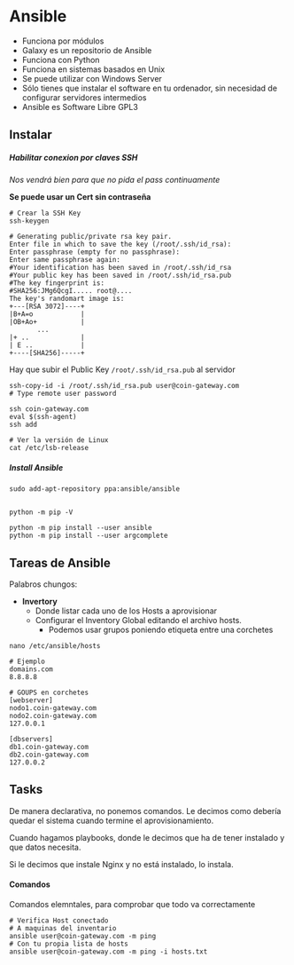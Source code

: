 # Ansible

- Funciona por módulos
- Galaxy es un repositorio de Ansible
- Funciona con Python
- Funciona en sistemas basados en Unix
- Se puede utilizar con Windows Server
- Sólo tienes que instalar el software en tu ordenador, sin necesidad de configurar servidores intermedios
- Ansible es Software Libre GPL3 



## Instalar

##### Habilitar conexion por claves SSH

*Nos vendrá bien para que no pida el pass continuamente*

**Se puede usar un Cert sin contraseña**

```shell
# Crear la SSH Key	
ssh-keygen

# Generating public/private rsa key pair.
Enter file in which to save the key (/root/.ssh/id_rsa):
Enter passphrase (empty for no passphrase):
Enter same passphrase again:
#Your identification has been saved in /root/.ssh/id_rsa
#Your public key has been saved in /root/.ssh/id_rsa.pub
#The key fingerprint is:
#SHA256:JMg6QcgI..... root@....
The key's randomart image is:
+---[RSA 3072]----+
|B+A=o            |
|OB+Ao+           |
       ...
|+ ..             |
| E ..            |
+----[SHA256]-----+
```

Hay que subir el Public Key `/root/.ssh/id_rsa.pub` al servidor

```shell
ssh-copy-id -i /root/.ssh/id_rsa.pub user@coin-gateway.com
# Type remote user password
```



```shell
ssh coin-gateway.com
eval $(ssh-agent)
ssh add

# Ver la versión de Linux
cat /etc/lsb-release
```

##### Install Ansible

```shell
sudo add-apt-repository ppa:ansible/ansible


python -m pip -V

python -m pip install --user ansible
python -m pip install --user argcomplete
```



## Tareas de Ansible

Palabros chungos:

- **Invertory**
  - Donde listar cada uno de los Hosts a aprovisionar
  - Configurar el Inventory Global editando el archivo hosts.
    - Podemos usar grupos poniendo etiqueta  entre una corchetes 

```shell
nano /etc/ansible/hosts

# Ejemplo
domains.com
8.8.8.8

# GOUPS en corchetes
[webserver]
nodo1.coin-gateway.com
nodo2.coin-gateway.com
127.0.0.1

[dbservers]
db1.coin-gateway.com
db2.coin-gateway.com
127.0.0.2

```

## Tasks

De manera declarativa, no ponemos comandos. Le decimos como debería quedar el sistema cuando termine el aprovisionamiento.

Cuando hagamos playbooks, donde le decimos que ha de tener instalado y que datos necesita.

Si le decimos que instale Nginx y no está instalado, lo instala.



#### Comandos

Comandos elemntales, para comprobar que todo va correctamente

```shell
# Verifica Host conectado
# A maquinas del inventario
ansible user@coin-gateway.com -m ping
# Con tu propia lista de hosts
ansible user@coin-gateway.com -m ping -i hosts.txt
```

